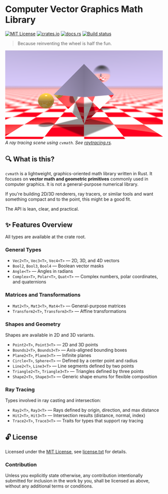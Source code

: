 Computer Vector Graphics Math Library
=====================================

[![MIT License](https://img.shields.io/badge/License-MIT-yellow.svg)](https://opensource.org/licenses/MIT)
[![crates.io](https://img.shields.io/crates/v/cvmath.svg)](https://crates.io/crates/cvmath)
[![docs.rs](https://docs.rs/cvmath/badge.svg)](https://docs.rs/cvmath)
[![Build status](https://github.com/CasualX/cvmath/workflows/CI/badge.svg)](https://github.com/CasualX/cvmath/actions)

> Because reinventing the wheel is half the fun.

![Ray Tracing Example](images/raytracing.png)  
*A ray tracing scene using `cvmath`. See [raytracing.rs](examples/raytracing.rs).*

🔍 What is this?
---------------

`cvmath` is a lightweight, graphics-oriented math library written in Rust. It focuses on **vector math and geometric primitives** commonly used in computer graphics. It is not a general-purpose numerical library.

If you're building 2D/3D renderers, ray tracers, or similar tools and want something compact and to the point, this might be a good fit.

The API is lean, clear, and practical.


✨ Features Overview
--------------------

All types are available at the crate root.

### General Types

- `Vec2<T>`, `Vec3<T>`, `Vec4<T>` — 2D, 3D, and 4D vectors
- `Bool2`, `Bool3`, `Bool4` — Boolean vector masks
- `Angle<T>` — Angles in radians
- `Complex<T>`, `Polar<T>`, `Quat<T>` — Complex numbers, polar coordinates, and quaternions

### Matrices and Transformations

- `Mat2<T>`, `Mat3<T>`, `Mat4<T>` — General-purpose matrices
- `Transform2<T>`, `Transform3<T>` — Affine transformations

### Shapes and Geometry

Shapes are available in 2D and 3D variants.

- `Point2<T>`, `Point3<T>` — 2D and 3D points
- `Bounds2<T>`, `Bounds3<T>` — Axis-aligned bounding boxes
- `Plane2<T>`, `Plane3<T>` — Infinite planes
- `Circle<T>`, `Sphere<T>` — Defined by a center point and radius
- `Line2<T>`, `Line3<T>` — Line segments defined by two points
- `Triangle2<T>`, `Triangle3<T>` — Triangles defined by three points
- `Shape2<T>`, `Shape3<T>` — Generic shape enums for flexible composition

### Ray Tracing

Types involved in ray casting and intersection:

- `Ray2<T>`, `Ray3<T>` — Rays defined by origin, direction, and max distance
- `Hit2<T>`, `Hit3<T>` — Intersection results (distance, normal, index)
- `Trace2<T>`, `Trace3<T>` — Traits for types that support ray tracing

🔓 License
----------

Licensed under the [MIT License](https://opensource.org/licenses/MIT), see [license.txt](license.txt) for details.

### Contribution

Unless you explicitly state otherwise, any contribution intentionally submitted
for inclusion in the work by you, shall be licensed as above, without any additional terms or conditions.
